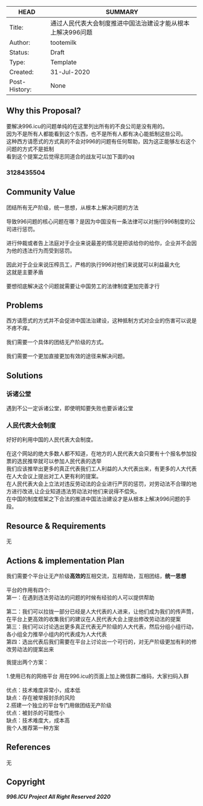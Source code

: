 HEAD | SUMMARY	
-----|--------	
Title:| 通过人民代表大会制度推进中国法治建设才能从根本上解决996问题	
Author:| tootemilk	
Status:| Draft	
Type:| Template	
Created:| 31-Jul-2020	
Post-History:| None	

## Why this Proposal?	

要解决996.icu的问题单纯的在这里列出所有的不良公司是没有用的。<br/>	
因为不是所有人都能看到这个东西，也不是所有人都有决心能抵制这些公司。<br/>	
这种西方请愿式的方式真的不会对996的问题有任何帮助，因为这正能够左右这个问题的方式不是抵制<br/>	
看到这个提案之后觉得志同道合的战友可以加下面的qq	
### 3128435504	

## Community Value	

团结所有无产阶级，统一思想，从根本上解决问题的方法<br/>	
导致996问题的核心问题在哪？是因为中国没有一条法律可以对施行996制度的公司进行惩罚。<br/>	
进行仲裁或者告上法庭对于企业来说最差的情况是把该给你的给你，企业并不会因为他的违法行为而受到惩罚。<br/>	
因此对于企业来说压榨员工，严格的执行996对他们来说就可以利益最大化<br/>	
这就是主要矛盾<br/>	
要想彻底解决这个问题就需要让中国劳工的法律制度更加完善才行<br/>	

## Problems	

西方请愿式的方式并不会促进中国法治建设，这种抵制方式对企业的伤害可以说是不疼不痒。<br/>	
我们需要一个具体的团结无产阶级的方式。<br/>	
我们需要一个更加直接更加有效的途径来解决问题。<br/>	

## Solutions	

### 诉诸公堂	
遇到不公一定诉诸公堂，即使明知要失败也要诉诸公堂	
### 人民代表大会制度	
好好的利用中国的人民代表大会制度。<br/>	
在这个网站的绝大多数人都不知道，在地方的人民代表大会只要有十个报名参加投票的选民推举就可以参加人民代表的选举<br/>	
我们应该推举出更多的真正代表我们工人利益的人大代表出来，有更多的人大代表在人大会议上提出对工人更有利的提案。<br/>	
在人民代表大会上立法对违反劳动法的企业进行严厉的惩罚，对劳动法不合理的地方进行改进,让企业知道违法劳动法对他们来说得不偿失。<br/>	
在中国的制度框架之下合法的推进中国法治建设才是从根本上解决996问题的手段。	

## Resource & Requirements	

无	

## Actions & implementation Plan	
我们需要个平台让无产阶级<strong>高效的</strong>互相交流，互相帮助，互相团结，<strong>统一思想</strong><br/>	
平台的作用有四个:	
   第一：在遇到违法劳动法的问题的时候有经验的人可以提供帮助<br/>	
   第二：我们可以拉拢一部分已经是人大代表的人进来，让他们成为我们的传声筒，在平台上更高效的收集我们的建议在人民代表大会上提出修改劳动法的提案	
   第三：我们可以讨论选出更多真正代表无产阶级的人大代表，然后分组小组行动，各小组全力推举小组内的代表成为人大代表<br/>	
   第四：选出代表后我们需要在平台上讨论出一个可行的，对无产阶级更加有利的修改劳动法的提案出来<br/>	

我提出两个方案：<br/>	
1.使用已有的网络平台	
   用在996.icu的页面上加上微信群二维码，大家扫码入群<br/>	
   优点：技术难度非常小，成本低	
   缺点：存在被举报封杀的风险	
2.搭建一个独立的平台专门用做团结无产阶级	
  优点：被封杀的可能性小	
  缺点：技术难度大，成本高	
我个人推荐第一种方案	


## References	

无	

## Copyright	


***996.ICU Project All Right Reserved 2020***
